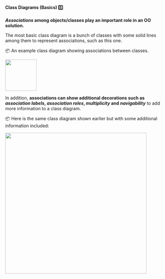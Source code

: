 <link rel="stylesheet" href="{{baseUrl}}/css/textbook.css">

<div class="website-content">

<div id="title">

#### Class Diagrams (Basics) :one:

</div>

<div id="body">

**_Associations_ among objects/classes play an important role in an OO solution.**

<dynamic-panel src="../../../oopDesign/associations/basic/full.md" header=":mortar_board: OOP → Associations → Basic" />

The most basic class diagram is a bunch of classes with some solid lines among them to represent associations, such as this one.

<tip-box> 

:package: An example class diagram showing associations between classes.
<p/><img src="{{baseUrl}}/oopDesign/associations/basic/images/ageListCalculatorPerson.png" height="100" />
<p/>

</tip-box> 

In addition, **associations can show additional decorations such as _association labels_, _association roles_, _multiplicity_ and _navigability_** to add more information to a class diagram.

<dynamic-panel src="../../../../book/uml/classDiagrams/associations/labels/full.md" header=":mortar_board: UML → Class Diagrams → Associations → Labels"/>
<dynamic-panel src="../../../../book/uml/classDiagrams/associations/roles/full.md" header=":mortar_board: UML → Class Diagrams → Associations → Roles"/>
<dynamic-panel src="../../../../book/oopDesign/associations/multiplicity/full.md" header=":mortar_board: OOP → Associations → Multiplicity" />
<dynamic-panel src="../../../../book/oopDesign/associations/navigability/full.md" header=":mortar_board: OOP → Associations → Navigability" />

<tip-box> 

:package: Here is the same class diagram shown earlier but with some additional information included: 
<p/><img src="{{baseUrl}}/modeling/modelingStructures/classDiagramsBasic/images/ageListCalculatorPerson.png" width="450" />
<p/>

</tip-box>


</div>

<div id="extras">
  <include src="exercises.md"/>
</div>

</div>
